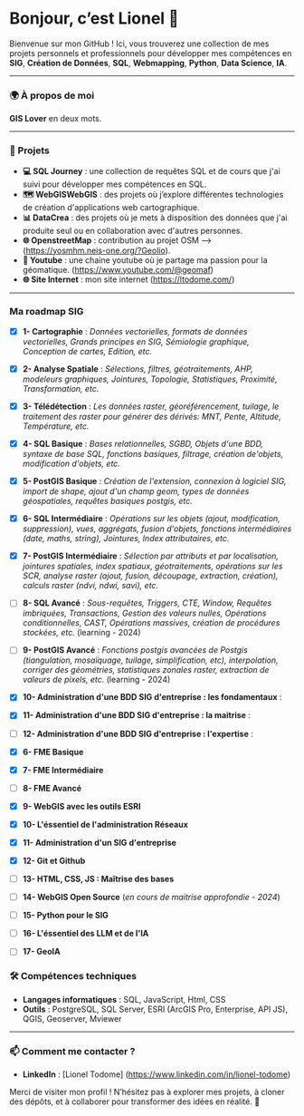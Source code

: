 # Bonjour, c’est Lionel 👋

Bienvenue sur mon GitHub ! Ici, vous trouverez une collection de mes projets personnels et professionnels pour développer mes compétences en  **SIG**, **Création de Données**, **SQL**, **Webmapping**, **Python**, **Data Science**, **IA**.

---

### 🌍 À propos de moi

**GIS Lover** en deux mots. 

---

### 🚀 Projets

- **💻 SQL Journey** : une collection de requêtes SQL et de cours que j'ai suivi pour développer mes compétences en SQL.
- **🗺 WebGISWebGIS** : des projets où j’explore différentes technologies de création d'applications web cartographique.
- **📊 DataCrea** : des projets où je mets à disposition des données que j'ai produite seul ou en collaboration avec d'autres personnes.
- **🌐 OpenstreetMap** : contribution au projet OSM --> (https://yosmhm.neis-one.org/?Geolio).
- **🎥 Youtube** : une chaine youtube où je partage ma passion pour la géomatique. (https://www.youtube.com/@geomaf)
- **🌐 Site Internet** : mon site internet (https://ltodome.com/)

---
### Ma roadmap SIG

- [x] **1- Cartographie** : *Données vectorielles, formats de données vectorielles, Grands principes en SIG, Sémiologie graphique, Conception de cartes, Edition, etc.*     
- [x] **2- Analyse Spatiale** : *Sélections, filtres, géotraitements, AHP, modeleurs graphiques, Jointures, Topologie, Statistiques, Proximité, Transformation, etc.*    
- [x] **3- Télédétection** : *Les données raster, géoréférencement, tuilage, le traitement des raster pour générer des dérivés: MNT, Pente, Altitude, Température, etc.*   
- [x] **4- SQL Basique** : *Bases relationnelles, SGBD, Objets d'une BDD, syntaxe de base SQL, fonctions basiques, filtrage, création de'objets, modification d'objets, etc.* 
- [x] **5- PostGIS Basique** : *Création de l'extension, connexion à logiciel SIG, import de shape, ajout d'un champ geom, types de données géospatiales, requêtes basiques postgis, etc.*
      
- [x] **6- SQL Intermédiaire** : *Opérations sur les objets (ajout, modification, suppression), vues, aggrégats, fusion d'objets, fonctions intermédiaires (date, maths, string), Jointures, Index attributaires,  etc.*   
- [x] **7- PostGIS Intermédiaire** : *Sélection par attributs et par localisation, jointures spatiales, index spatiaux, géotraitements, opérations sur les SCR, analyse raster (ajout, fusion, découpage, extraction, création), calculs raster (ndvi, ndwi, savi), etc.*   
- [ ] **8- SQL Avancé** : *Sous-requêtes, Triggers, CTE, Window, Requêtes imbriquées, Transactions, Gestion des valeurs nulles, Opérations conditionnelles, CAST, Opérations massives, création de procédures stockées, etc.* (learning - 2024)   
- [ ] **9- PostGIS Avancé** : *Fonctions postgis avancées de Postgis (tiangulation, mosaïquage, tuilage, simplification, etc), interpolation, corriger des géométries, statistiques zonales raster, extraction de valeurs de pixels, etc.* (learning - 2024)
- [x] **10- Administration d'une BDD SIG d'entreprise : les fondamentaux** : 
- [x] **11- Administration d'une BDD SIG d'entreprise : la maitrise** : 
- [ ] **12- Administration d'une BDD SIG d'entreprise : l'expertise** :     
- [x] **6- FME Basique**
- [x] **7- FME Intermédiaire**
- [ ] **8- FME Avancé**
- [x] **9- WebGIS avec les outils ESRI**
- [x] **10- L'éssentiel de l'administration Réseaux**
- [x] **11- Administration d'un SIG d'entreprise**
- [x] **12- Git et Github**
- [ ] **13- HTML, CSS, JS : Maîtrise des bases** 
- [ ] **14- WebGIS Open Source** (*en cours de maitrise approfondie - 2024*)
- [ ] **15- Python pour le SIG**
- [ ] **16- L'éssentiel des LLM et de l'IA**
- [ ] **17- GeoIA**
  

### 🛠️ Compétences techniques

- **Langages informatiques** : SQL, JavaScript, Html, CSS 
- **Outils** : PostgreSQL, SQL Server, ESRI (ArcGIS Pro, Enterprise, API JS), QGIS, Geoserver, Mviewer

---

### 📫 Comment me contacter ?

- **LinkedIn** : [Lionel Todome] (https://www.linkedin.com/in/lionel-todome)

Merci de visiter mon profil ! N’hésitez pas à explorer mes projets, à cloner des dépôts, et à collaborer pour transformer des idées en réalité. 🚀
